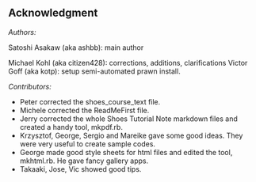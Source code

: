 Acknowledgment
--------------

*Authors:*

Satoshi Asakaw (aka ashbb): main author

Michael Kohl (aka citizen428): corrections, additions, clarifications
Victor Goff (aka kotp): setup semi-automated prawn install.

*Contributors:*

- Peter corrected the shoes\_course\_text file.
- Michele corrected the ReadMeFirst file.
- Jerry corrected the whole Shoes Tutorial Note markdown files and created a handy tool, mkpdf.rb.
- Krzysztof, George, Sergio and Mareike gave some good ideas.
  They were very useful to create sample codes.
- George made good style sheets for html files and edited the tool, mkhtml.rb.
  He gave fancy gallery apps.
- Takaaki, Jose, Vic showed good tips.


